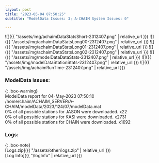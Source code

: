 ```yaml
---
layout: post
title: "2023-05-04 07:50:25"
subtitle: "ModelData Issues: 3; A-CHAIM System Issues: 0"

---
```


![]({{ "/assets/img/achaimDataStatsShort-2312407.png" | relative_url }})
![]({{ "/assets/img/achaimDataStatsLong00-2312407.png" | relative_url }})
![]({{ "/assets/img/achaimDataStatsLong01-2312407.png" | relative_url }})
![]({{ "/assets/img/achaimDataStatsLong02-2312407.png" | relative_url }})
![]({{ "/assets/img/modelDataDataStats-2312407.png" | relative_url }})
![]({{ "/assets/img/modelDataStationStats-2312407.png" | relative_url }})
![]({{ "/assets/img/achaimRunTime-2312407.png" | relative_url }})


### ModelData Issues:  
  
{: .box-warning}  
 ModelData report for 04-May-2023 07:50:10   
 /home/chaim/ACHAIM_SERVER/A-CHAIM/modelData/2023/124/07/modelData.mat   
 0% of all possible stations for JASON were downloaded. x22   
 0% of all possible stations for KASI were downloaded. x2731   
 0% of all possible stations for CHAIN were downloaded. x1692   
  


### Logs:  
  
{: .box-note}  
[Logs.zip]({{ "/assets/other/logs.zip" | relative_url }})  
[Log Info]({{ "/logInfo" | relative_url }})  
